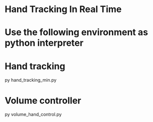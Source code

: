 # Hand Tracking In Real Time

# Use the following environment as python interpreter

# Hand tracking

py hand_tracking_min.py

# Volume controller

py volume_hand_control.py
